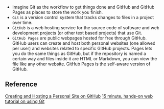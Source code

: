 * Imagine Git as the workflow to get things done and GitHub and GitHub Pages as places to store the work you finish. 
* `Git` is a version control system that tracks changes to files in a project over time.
* `GitHub` is a web hosting service for the source code of software and web development projects (or other text based projects) that use Git. 
* `GitHub Pages` are public webpages hosted for free through GitHub. GitHub users can create and host both personal 
websites (one allowed per user) and websites related to specific GitHub projects. Pages lets you do the same things 
as GitHub, but if the repository is named a certain way and files inside it are HTML or Markdown, you can view the 
file like any other website. GitHub Pages is the self-aware version of GitHub.


## Reference
[Creating and Hosting a Personal Site on GitHub](http://jmcglone.com/guides/github-pages/)
[15 minute, hands-on web tutorial on using Git](https://try.github.io/)



